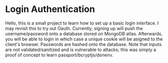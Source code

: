 # Login Authentication

Hello, this is a small project to learn how to set up a basic login interface. I may revisit this to try out Oauth. Currently, signing up will push the username/password onto a database stored on MongoDB atlas. Afterwards, you will be able to login in which case a unique cookie will be asigned to the client's browser. Passwords are hashed onto the database. Note that inputs are not validated/sanitized and is vulnerable to attacks; this was simply a proof of concept to learn passport/bcryptjs/donenv.
